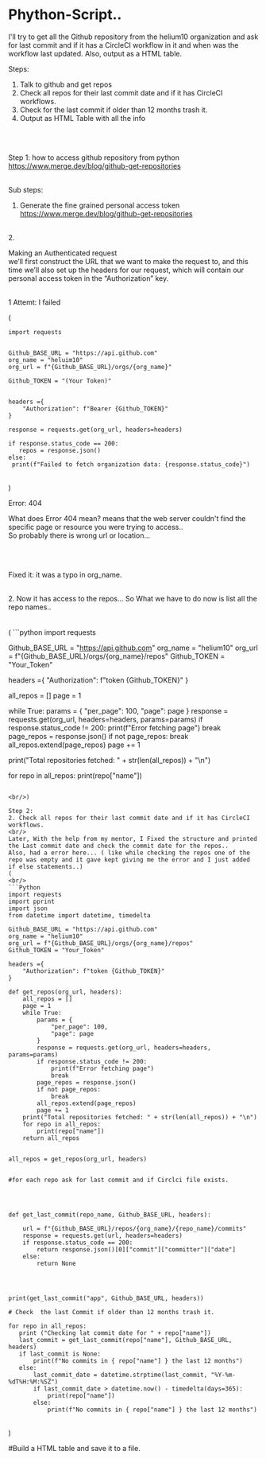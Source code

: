 # Phython-Script..
I'll try to get all the Github repository from the helium10 organization and ask for last commit and if it has a CircleCI workflow in it and when was the workflow last updated. Also, output as a HTML table.


Steps:
1. Talk to github and get repos
2. Check all repos for their last commit date and if it has CircleCI workflows.
3. Check for the last commit if older than 12 months trash it.
4. Output as HTML Table with all the info

<br /> 
<br /> 

Step 1:
how to access github repository from python
https://www.merge.dev/blog/github-get-repositories
<br /> 
<br /> 

Sub steps:
<br /> 
1. Generate the fine grained personal access token
https://www.merge.dev/blog/github-get-repositories
<br /> 
2.
 
   Making an Authenticated request
 <br /> 
 we’ll first construct the URL that we want to make the request to, and this time we’ll also set up the headers for our request, which will contain our personal access token in the “Authorization” key.

<br /> 
1 Attemt: I failed
<br/>

(
<br/>
```
import requests


Github_BASE_URL = "https://api.github.com"
org_name = "heluim10"
org_url = f"{Github_BASE_URL}/orgs/{org_name}"

Github_TOKEN = "(Your Token)"


headers ={
    "Authorization": f"Bearer {Github_TOKEN}"
}

response = requests.get(org_url, headers=headers)

if response.status_code == 200:
   repos = response.json()
else:
 print(f"Failed to fetch organization data: {response.status_code}")
```
 <br/>
)
<br /> 

Error: 404
<br /> 

What does Error 404 mean?
means that the web server couldn't find the specific page or resource you were trying to access..
<br /> 
So probably there is wrong url or location... 

<br /> <br /> 

Fixed it: it was a typo in org_name.

<br/>
2.
Now it has access to the repos... So What we have to do now is list all the repo names..

<br/>
<br/>
<br/>(
```python
import requests


Github_BASE_URL = "https://api.github.com"
org_name = "helium10"
org_url = f"{Github_BASE_URL}/orgs/{org_name}/repos"
Github_TOKEN = "Your_Token"


headers ={
    "Authorization": f"token {Github_TOKEN}"
}

all_repos = []
page = 1

while True:
    params = {
        "per_page": 100,
        "page": page
    }
    response = requests.get(org_url, headers=headers, params=params)
    if response.status_code != 200:
        print(f"Error fetching page")
        break
           page_repos = response.json()
    if not page_repos:
        break
         all_repos.extend(page_repos)
    page += 1


   
print("Total repositories fetched: " + str(len(all_repos)) + "\n")


for repo in all_repos:
    print(repo["name"])
```   
 
<br/>)

Step 2:
2. Check all repos for their last commit date and if it has CircleCI workflows.
<br/>
Later, With the help from my mentor, I Fixed the structure and printed the Last commit date and check the commit date for the repos..
Also, had a error here... ( like while checking the repos one of the repo was empty and it gave kept giving me the error and I just added if else statements..)
( 
<br/>
```Python
import requests
import pprint
import json 
from datetime import datetime, timedelta

Github_BASE_URL = "https://api.github.com"
org_name = "helium10"
org_url = f"{Github_BASE_URL}/orgs/{org_name}/repos"
Github_TOKEN = "Your_Token"

headers ={
    "Authorization": f"token {Github_TOKEN}"
}

def get_repos(org_url, headers):
    all_repos = []
    page = 1
    while True:
        params = {
            "per_page": 100,
            "page": page
        }
        response = requests.get(org_url, headers=headers, params=params)
        if response.status_code != 200:
            print(f"Error fetching page")
            break
        page_repos = response.json()
        if not page_repos:
            break
        all_repos.extend(page_repos)
        page += 1
    print("Total repositories fetched: " + str(len(all_repos)) + "\n")
    for repo in all_repos:
        print(repo["name"])
    return all_repos


all_repos = get_repos(org_url, headers)


#for each repo ask for last commit and if Circlci file exists.




def get_last_commit(repo_name, Github_BASE_URL, headers):

    url = f"{Github_BASE_URL}/repos/{org_name}/{repo_name}/commits"
    response = requests.get(url, headers=headers)
    if response.status_code == 200:
        return response.json()[0]["commit"]["committer"]["date"]
    else:
        return None
    

    
    
print(get_last_commit("app", Github_BASE_URL, headers))

# Check  the last Commit if older than 12 months trash it.

for repo in all_repos:
   print ("Checking lat commit date for " + repo["name"]) 
   last_commit = get_last_commit(repo["name"], Github_BASE_URL, headers)
   if last_commit is None:
       print(f"No commits in { repo["name"] } the last 12 months")
   else:
       last_commit_date = datetime.strptime(last_commit, "%Y-%m-%dT%H:%M:%SZ")
       if last_commit_date > datetime.now() - timedelta(days=365):
           print(repo["name"])
       else:
           print(f"No commits in { repo["name"] } the last 12 months")
```
<br/>)

#Build a HTML table and save it to a file.

<br/>
<br/>



